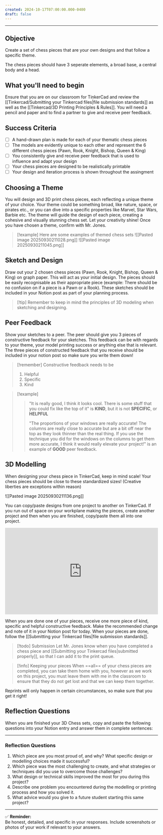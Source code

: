 ```yaml
---
created: 2024-10-17T07:00:00.000-0400
draft: false
---
```


---

## Objective
Create a set of chess pieces that are your own designs and that follow a specific theme. 

The chess pieces should have 3 seperate elements, a broad base, a central body and a head.

## What you'll need to begin
Ensure that you are on our classroom for TinkerCad and review the [[Tinkercad/Submitting your Tinkercad files|file submission standards]] as well as the [[Tinkercad/3D Printing Principles & Rules]]. You will need a pencil and paper and to find a partner to give and receive peer feedback.

## Success Criteria
- [ ] A hand-drawn plan is made for each of your thematic chess pieces
- [ ] The models are evidently unique to each other and represent the 6 different chess pieces (Pawn, Rook, Knight, Bishop, Queen & King)
- [ ] You consistently give and receive peer feedback that is used to influence and adapt your design
- [ ] Your chess pieces are designed to be realistically printable
- [ ] Your design and iteration process is shown throughout the assingment

## Choosing a Theme

You will design and 3D print chess pieces, each reflecting a unique theme of your choice. Your theme could be something broad, like nature, space, or pirates etc., or you can dive into a specific properties like Marvel, Star Wars, Barbie etc. The theme will guide the design of each piece, creating a cohesive and visually stunning chess set. Let your creativity shine! Once you have chosen a theme, confirm with Mr. Jones.

>[!example] Here are some examples of themed chess sets
![[Pasted image 20250930211028.png]]
![[Pasted image 20250930211045.png]]

## Sketch and Design
Draw out your 2 chosen chess pieces (Pawn, Rook, Knight, Bishop, Queen & King) on graph paper. This will act as your initial design.  The pieces should be easily recognisable as their appropriate piece (example: There should be no confusion on if a piece is a Pawn or a Rook). These sketches should be included in your Notion post as part of your planning process.

>[!tip] Remember to keep in mind the principles of 3D modeling when sketching and designing.

## Peer Feedback
Show your sketches to a peer. The peer should give you 3 pieces of constructive feedback for your sketches. This feedback can be with regards to your theme, your model printing success or anything else that is relevant. The three pieces of constructed feedback that you receive should be included in your notion post so make sure you write them down!

>[!remember] Constructive feedback needs to be
>1. Helpful
>2. Specific
>3. Kind

>[!example]
>> "It is really good, I think it looks cool. There is some stuff that you could fix like the top of it" is **KIND**, but it is not **SPECIFIC**, or **HELPFUL**
>> 
>>"The proportions of your windows are really accurate! The columns are really close to accurate but are a bit off near the top as they look thinner than the real thing. If you use the technique you did for the windows on the columns to get them more accurate, I think it would really elevate your project!" is an example of **GOOD** peer feedback.

## 3D Modelling 
When designing your chess piece in TinkerCad, keep in mind scale! Your chess pieces should be close to these standardized sizes! (Creative liberties are exceptions within reason)

![[Pasted image 20250930211136.png]]


You can copy/paste designs from one project to another on TinkerCad. If you run out of space on your workplane making the pieces, create another project and then when you are finished, copy/paste them all into one project.

 <div style="padding:56.25% 0 0 0;position:relative;">
	<iframe src="https://player.vimeo.com/video/1045839040?h=4dcfdb437d&amp;badge=0&amp;autopause=0&amp;player_id=0&amp;app_id=58479&portrait=0&byline=0&title=0" frameborder="0" allow="autoplay; fullscreen; picture-in-picture; clipboard-write" style="position:absolute;top:0;left:0;width:100%;height:100%;" title="Opening the Teamspace">
	</iframe>
	</div>
 <script src="https://player.vimeo.com/api/player.js"></script>


When you are done one of your pieces, receive one more piece of kind, specific and helpful constructive feedback. Make the recommended change and note of it in your Notion post for today. When your pieces are done, follow the [[Submitting your Tinkercad files|file submission standards]]. 

>[!todo] Submission 
>Let Mr. Jones know when you have completed a chess piece and [[Submitting your Tinkercad files|submitted properly]], so that I can add it to the print queue.



>[!info] Keeping your pieces 
>When ==all== of your chess pieces are completed, you can take them home with you, however as we work on this project, you must leave them with me in the classroom to ensure that they do not get lost and that we can keep them together.


Reprints will only happen in certain circumstances, so make sure that you get it right!

## Reflection Questions  

When you are finished your 3D Chess sets, copy and paste the following questions into your Notion entry and answer them in complete sentences:  

---

### Reflection Questions

1. Which piece are you most proud of, and why? What specific design or modelling choices made it successful?  
2. Which piece was the most challenging to create, and what strategies or techniques did you use to overcome those challenges?  
3. What design or technical skills improved the most for you during this project?  
4. Describe one problem you encountered during the modelling or printing process and how you solved it.  
5. What advice would you give to a future student starting this same project?  

---

✅ **Reminder:**  
Be honest, detailed, and specific in your responses. Include screenshots or photos of your work if relevant to your answers.